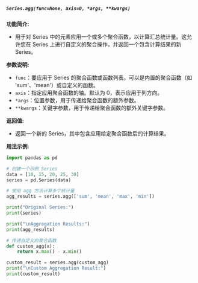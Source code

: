 ##### `Series.agg(func=None, axis=0, *args, **kwargs)`
**功能简介:**
- 用于对 Series 中的元素应用一个或多个聚合函数，以计算汇总统计量。这允许您在 Series 上进行自定义的聚合操作，并返回一个包含计算结果的新 Series。

**参数说明:**
- `func`：要应用于 Series 的聚合函数或函数列表。可以是内置的聚合函数（如 'sum'、'mean'）或自定义的函数。
- `axis`：指定应用聚合函数的轴。默认为 0，表示应用于列方向。
- `*args`：位置参数，用于传递给聚合函数的额外参数。
- `**kwargs`：关键字参数，用于传递给聚合函数的额外关键字参数。

**返回值:**
- 返回一个新的 Series，其中包含应用给定聚合函数后的计算结果。

**用法示例:**
```python
import pandas as pd

# 创建一个示例 Series
data = [10, 15, 20, 25, 30]
series = pd.Series(data)

# 使用 agg 方法计算多个统计量
agg_results = series.agg(['sum', 'mean', 'max', 'min'])

print("Original Series:")
print(series)

print("\nAggregation Results:")
print(agg_results)

# 传递自定义的聚合函数
def custom_agg(x):
    return x.max() - x.min()

custom_result = series.agg(custom_agg)
print("\nCustom Aggregation Result:")
print(custom_result)
```